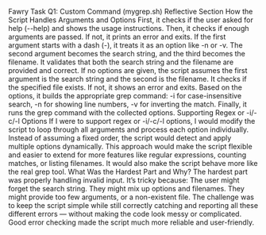 Fawry Task
Q1: Custom Command (mygrep.sh)
Reflective Section
How the Script Handles Arguments and Options
First, it checks if the user asked for help (--help) and shows the usage instructions.
Then, it checks if enough arguments are passed. If not, it prints an error and exits.
If the first argument starts with a dash (-), it treats it as an option like -n or -v.
The second argument becomes the search string, and the third becomes the filename.
It validates that both the search string and the filename are provided and correct.
If no options are given, the script assumes the first argument is the search string and the second is the filename.
It checks if the specified file exists. If not, it shows an error and exits.
Based on the options, it builds the appropriate grep command:
-i for case-insensitive search,
-n for showing line numbers,
-v for inverting the match.
Finally, it runs the grep command with the collected options.
Supporting Regex or -i/-c/-l Options
If I were to support regex or -i/-c/-l options, I would modify the script to loop through all arguments and process each option individually.
Instead of assuming a fixed order, the script would detect and apply multiple options dynamically.
This approach would make the script flexible and easier to extend for more features like regular expressions, counting matches, or listing filenames.
It would also make the script behave more like the real grep tool.
What Was the Hardest Part and Why?
The hardest part was properly handling invalid input.
It’s tricky because:
The user might forget the search string.
They might mix up options and filenames.
They might provide too few arguments, or a non-existent file.
The challenge was to keep the script simple while still correctly catching and reporting all these different errors — without making the code look messy or complicated.
Good error checking made the script much more reliable and user-friendly.
